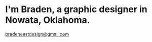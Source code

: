 # I'm Braden, a graphic designer in Nowata, Oklahoma.

[bradeneastdesign@gmail.com](mailto:bradeneastdesign@gmail.com)
